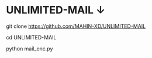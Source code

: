 # UNLIMITED-MAIL ↓

git clone https://github.com/MAHIN-XD/UNLIMITED-MAIL

cd UNLIMITED-MAIL

python mail_enc.py
